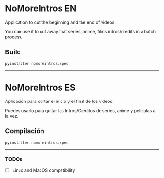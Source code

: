 # NoMoreIntros EN

Application to cut the beginning and the end of videos.

You can use it to cut away that series, anime, films intros/credits in a batch process.

## Build
```
pyinstaller nomoreintros.spec
```

---

# NoMoreIntros ES

Aplicación para cortar el inicio y el final de los vídeos.

Puedes usarlo para quitar las Intros/Creditos de series, anime y peliculas a la vez.

## Compilación
```
pyinstaller nomoreintros.spec
```

---
### TODOs

- [ ] Linux and MacOS compatibility